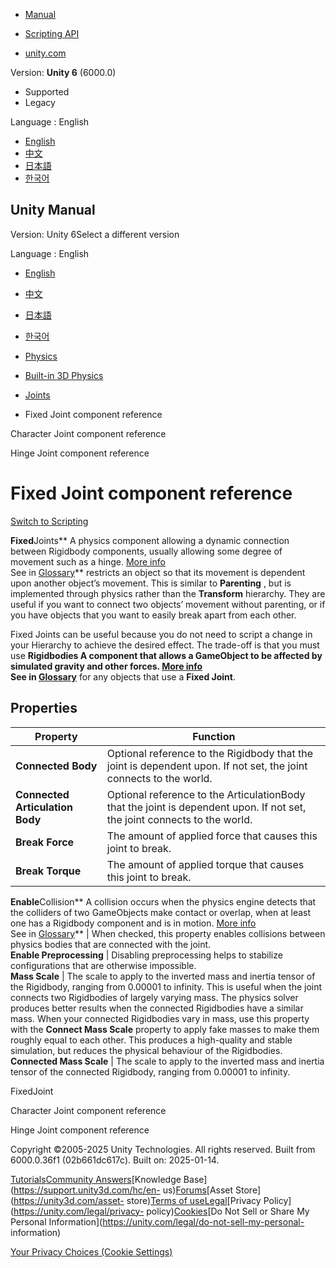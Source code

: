 [](https://docs.unity3d.com)

  * [Manual](../Manual/index.html)
  * [Scripting API](../ScriptReference/index.html)

  * [unity.com](https://unity.com/)

Version: **Unity 6** (6000.0)

  * Supported
  * Legacy

Language : English

  * [English](/Manual/class-FixedJoint.html)
  * [中文](/cn/current/Manual/class-FixedJoint.html)
  * [日本語](/ja/current/Manual/class-FixedJoint.html)
  * [한국어](/kr/current/Manual/class-FixedJoint.html)

[](https://docs.unity3d.com)

## Unity Manual

Version: Unity 6Select a different version

Language : English

  * [English](/Manual/class-FixedJoint.html)
  * [中文](/cn/current/Manual/class-FixedJoint.html)
  * [日本語](/ja/current/Manual/class-FixedJoint.html)
  * [한국어](/kr/current/Manual/class-FixedJoint.html)

  * [Physics](PhysicsSection.html)
  * [Built-in 3D Physics](PhysicsOverview.html)
  * [Joints](joints-section.html)
  * Fixed Joint component reference

[](class-CharacterJoint.html)

Character Joint component reference

[](class-HingeJoint.html)

Hinge Joint component reference

# Fixed Joint component reference

[Switch to Scripting](../ScriptReference/FixedJoint.html "Go to FixedJoint
page in the Scripting Reference")

**Fixed**Joints** A physics component allowing a dynamic connection between
Rigidbody components, usually allowing some degree of movement such as a
hinge. [More info](Joints.html)  
See in [Glossary](Glossary.html#joint)** restricts an object so that its
movement is dependent upon another object’s movement. This is similar to
**Parenting** , but is implemented through physics rather than the
**Transform** hierarchy. They are useful if you want to connect two objects’
movement without parenting, or if you have objects that you want to easily
break apart from each other.

Fixed Joints can be useful because you do not need to script a change in your
Hierarchy to achieve the desired effect. The trade-off is that you must use
****Rigidbodies** A component that allows a GameObject to be affected by
simulated gravity and other forces. [More info](class-Rigidbody.html)  
See in [Glossary](Glossary.html#Rigidbody)** for any objects that use a
**Fixed Joint**.

## Properties

**Property** | **Function**  
---|---  
**Connected Body** | Optional reference to the Rigidbody that the joint is dependent upon. If not set, the joint connects to the world.  
**Connected Articulation Body** | Optional reference to the ArticulationBody that the joint is dependent upon. If not set, the joint connects to the world.  
**Break Force** | The amount of applied force that causes this joint to break.  
**Break Torque** | The amount of applied torque that causes this joint to break.  
**Enable**Collision** A collision occurs when the physics engine detects that
the colliders of two GameObjects make contact or overlap, when at least one
has a Rigidbody component and is in motion. [More
info](CollidersOverview.html)  
See in [Glossary](Glossary.html#Collision)** | When checked, this property enables collisions between physics bodies that are connected with the joint.  
**Enable Preprocessing** | Disabling preprocessing helps to stabilize configurations that are otherwise impossible.  
**Mass Scale** | The scale to apply to the inverted mass and inertia tensor of the Rigidbody, ranging from 0.00001 to infinity. This is useful when the joint connects two Rigidbodies of largely varying mass. The physics solver produces better results when the connected Rigidbodies have a similar mass. When your connected Rigidbodies vary in mass, use this property with the **Connect Mass Scale** property to apply fake masses to make them roughly equal to each other. This produces a high-quality and stable simulation, but reduces the physical behaviour of the Rigidbodies.  
**Connected Mass Scale** | The scale to apply to the inverted mass and inertia tensor of the connected Rigidbody, ranging from 0.00001 to infinity.  
  
FixedJoint

[](class-CharacterJoint.html)

Character Joint component reference

[](class-HingeJoint.html)

Hinge Joint component reference

Copyright ©2005-2025 Unity Technologies. All rights reserved. Built from
6000.0.36f1 (02b661dc617c). Built on: 2025-01-14.

[Tutorials](https://learn.unity.com/)[Community
Answers](https://answers.unity3d.com)[Knowledge
Base](https://support.unity3d.com/hc/en-
us)[Forums](https://forum.unity3d.com)[Asset Store](https://unity3d.com/asset-
store)[Terms of
use](https://docs.unity3d.com/Manual/TermsOfUse.html)[Legal](https://unity.com/legal)[Privacy
Policy](https://unity.com/legal/privacy-
policy)[Cookies](https://unity.com/legal/cookie-policy)[Do Not Sell or Share
My Personal Information](https://unity.com/legal/do-not-sell-my-personal-
information)

[Your Privacy Choices (Cookie Settings)](javascript:void\(0\);)

